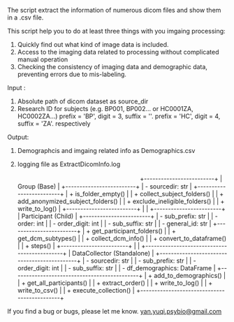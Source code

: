 The script extract the information of numerous dicom files and show them in a .csv file.

This script help you to do at least three things with you imgaing processing:
1. Quickly find out what kind of image data is included.
2. Access to the imaging data related to processing without complicated manual operation
3. Checking the consistency of imaging data and demographic data, preventing errors due to mis-labeling.

Input : 
1. Absolute path of dicom dataset as source_dir
2. Research ID for subjects (e.g. BP001, BP002... or HC0001ZA, HC0002ZA...)
   prefix = 'BP', digit = 3, suffix = ''.
   prefix = 'HC', digit = 4, suffix = 'ZA'. respectively

Output:
1. Demographcis and imgaing related info as Demographics.csv
2. logging file as ExtractDicomInfo.log


     　　　　　　　　　　　　　　　　　　　　+-------------------------+
                                   |      Group (Base)       |
                                   +-------------------------+
                                   | - sourcedir: str        |
                                   +-------------------------+
                                   | + is_folder_empty()     |
                                   | + collect_subject_folders() |
                                   | + add_anonymized_subject_folders() |
                                   | + exclude_ineligible_folders() |
                                   | + write_to_log()        |
                                   +-------------------------+
                                              |
                                              |
                                  +------------------------+
                                  |   Participant (Child) |
                                  +------------------------+
                                  | - sub_prefix: str      |
                                  | - order: int           |
                                  | - order_digit: int     |
                                  | - sub_suffix: str      |
                                  | - general_id: str      |
                                  +------------------------+
                                  | + get_participant_folders() |
                                  | + get_dcm_subtypes()    |
                                  | + collect_dcm_info()    |
                                  | + convert_to_dataframe() |
                                  | + steps()               |
                                  +------------------------+
                                              |
                                              |
                         +---------------------------------------------+
                         |        DataCollector (Standalone)           |
                         +---------------------------------------------+
                         | - sourcedir: str                            |
                         | - sub_prefix: str                           |
                         | - order_digit: int                          |
                         | - sub_suffix: str                           |
                         | - df_demographics: DataFrame                |
                         +---------------------------------------------+
                         | + add_to_demographics()                     |
                         | + get_all_participants()                    |
                         | + extract_order()                           |
                         | + write_to_log()                            |
                         | + write_to_csv()                            |
                         | + execute_collection()                      |
                         +---------------------------------------------+

If you find a bug or bugs, please let me know.
yan.yuqi.psybio@gmail.com
